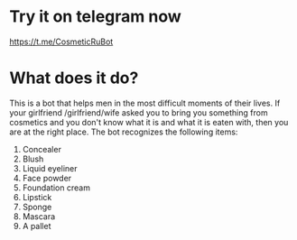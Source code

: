 # Try it on telegram now
https://t.me/CosmeticRuBot
# What does it do?
This is a bot that helps men in the most difficult moments of their lives. If your girlfriend /girlfriend/wife asked you to bring you something from cosmetics and you don't know what it is and what it is eaten with, then you are at the right place.
The bot recognizes the following items:
1. Concealer
2. Blush
3. Liquid eyeliner
4. Face powder
5. Foundation cream
6. Lipstick
7. Sponge
8. Mascara 
9. A pallet
